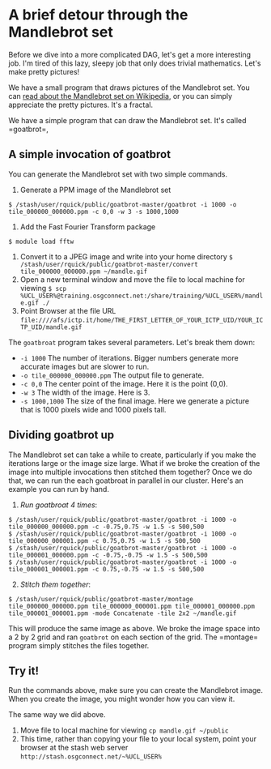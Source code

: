 # A brief detour through the Mandlebrot set

Before we dive into a more complicated DAG, let's get a more interesting job. I'm tired of this lazy, sleepy job that only does trivial mathematics. Let's make pretty pictures!

We have a small program that draws pictures of the Mandlebrot set. You can [read about the Mandlebrot set on Wikipedia](https://secure.wikimedia.org/wikipedia/en/wiki/Mandelbrot_set), or you can simply appreciate the pretty pictures. It's a fractal. 

We have a simple program that can draw the Mandlebrot set. It's called =goatbrot=, 

## A simple invocation of goatbrot

You can generate the Mandlebrot set with two simple commands. 

   1. Generate a PPM image of the Mandlebrot set 
```
$ /stash/user/rquick/public/goatbrot-master/goatbrot -i 1000 -o tile_000000_000000.ppm -c 0,0 -w 3 -s 1000,1000
```
   1. Add the Fast Fourier Transform package 
```
$ module load fftw
```
   1. Convert it to a JPEG image and write into your home directory `$ /stash/user/rquick/public/goatbrot-master/convert tile_000000_000000.ppm ~/mandle.gif`
   1. Open a new terminal window and move the file to local machine for viewing `$ scp %UCL_USER%@training.osgconnect.net:/share/training/%UCL_USER%/mandle.gif ./`
   1. Point Browser at the file URL `file:////afs/ictp.it/home/THE_FIRST_LETTER_OF_YOUR_ICTP_UID/YOUR_ICTP_UID/mandle.gif`

The `goatbroat` program takes several parameters. Let's break them down:

   * `-i 1000` The number of iterations. Bigger numbers generate more accurate images but are slower to run. 
   * `-o tile_000000_000000.ppm` The output file to generate. 
   * `-c 0,0` The center point of the image. Here it is the point (0,0).
   * `-w 3` The width of the image. Here is 3.
   * `-s 1000,1000` The size of the final image. Here we generate a picture that is 1000 pixels wide and 1000 pixels tall. 

## Dividing goatbrot up

The Mandlebrot set can take a while to create, particularly if you make the iterations large or the image size large. What if we broke the creation of the image into multiple invocations then stitched them together? Once we do that, we can run the each goatbroat in parallel in our cluster. Here's an example you can run by hand. 

   1. *Run goatbroat 4 times*: 
```
$ /stash/user/rquick/public/goatbrot-master/goatbrot -i 1000 -o tile_000000_000000.ppm -c -0.75,0.75 -w 1.5 -s 500,500
$ /stash/user/rquick/public/goatbrot-master/goatbrot -i 1000 -o tile_000000_000001.ppm -c 0.75,0.75 -w 1.5 -s 500,500
$ /stash/user/rquick/public/goatbrot-master/goatbrot -i 1000 -o tile_000001_000000.ppm -c -0.75,-0.75 -w 1.5 -s 500,500
$ /stash/user/rquick/public/goatbrot-master/goatbrot -i 1000 -o tile_000001_000001.ppm -c 0.75,-0.75 -w 1.5 -s 500,500
```
   2. *Stitch them together*: 
```   
$ /stash/user/rquick/public/goatbrot-master/montage  tile_000000_000000.ppm tile_000000_000001.ppm tile_000001_000000.ppm tile_000001_000001.ppm -mode Concatenate -tile 2x2 ~/mandle.gif
```

This will produce the same image as above. We broke the image space into a 2 by 2 grid and ran `goatbrot` on each section of the grid. The =montage= program simply stitches the files together. 

## Try it!

Run the commands above, make sure you can create the Mandlebrot image. When you create the image, you might wonder how you can view it. 


The same way we did above.  
   1. Move file to local machine for viewing `cp mandle.gif ~/public`
   1. This time, rather than copying your file to your local system, point your browser at the stash web server `http://stash.osgconnect.net/~%UCL_USER%`
